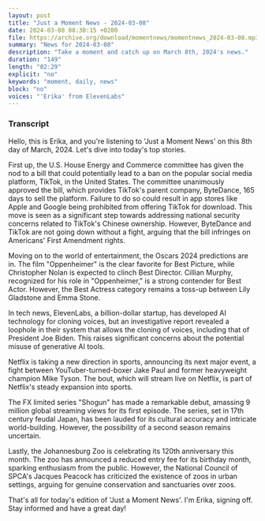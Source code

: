 ```yaml
---
layout: post
title: "Just a Moment News - 2024-03-08"
date: 2024-03-08 08:30:15 +0200
file: https://archive.org/download/momentnews/momentnews_2024-03-08.mp3
summary: "News for 2024-03-08"
description: "Take a moment and catch up on March 8th, 2024's news."
duration: "149"
length: "02:29"
explicit: "no"
keywords: "moment, daily, news"
block: "no"
voices: "'Erika' from ElevenLabs"
---
```


### Transcript

Hello, this is Erika, and you're listening to 'Just a Moment News' on this 8th day of March, 2024. Let's dive into today's top stories.

First up, the U.S. House Energy and Commerce committee has given the nod to a bill that could potentially lead to a ban on the popular social media platform, TikTok, in the United States. The committee unanimously approved the bill, which provides TikTok's parent company, ByteDance, 165 days to sell the platform. Failure to do so could result in app stores like Apple and Google being prohibited from offering TikTok for download. This move is seen as a significant step towards addressing national security concerns related to TikTok's Chinese ownership. However, ByteDance and TikTok are not going down without a fight, arguing that the bill infringes on Americans' First Amendment rights.

Moving on to the world of entertainment, the Oscars 2024 predictions are in. The film "Oppenheimer" is the clear favorite for Best Picture, while Christopher Nolan is expected to clinch Best Director. Cillian Murphy, recognized for his role in "Oppenheimer," is a strong contender for Best Actor. However, the Best Actress category remains a toss-up between Lily Gladstone and Emma Stone. 

In tech news, ElevenLabs, a billion-dollar startup, has developed AI technology for cloning voices, but an investigative report revealed a loophole in their system that allows the cloning of voices, including that of President Joe Biden. This raises significant concerns about the potential misuse of generative AI tools.

Netflix is taking a new direction in sports, announcing its next major event, a fight between YouTuber-turned-boxer Jake Paul and former heavyweight champion Mike Tyson. The bout, which will stream live on Netflix, is part of Netflix's steady expansion into sports.

The FX limited series "Shogun" has made a remarkable debut, amassing 9 million global streaming views for its first episode. The series, set in 17th century feudal Japan, has been lauded for its cultural accuracy and intricate world-building. However, the possibility of a second season remains uncertain.

Lastly, the Johannesburg Zoo is celebrating its 120th anniversary this month. The zoo has announced a reduced entry fee for its birthday month, sparking enthusiasm from the public. However, the National Council of SPCA's Jacques Peacock has criticized the existence of zoos in urban settings, arguing for genuine conservation and sanctuaries over zoos.

That's all for today's edition of 'Just a Moment News'. I'm Erika, signing off. Stay informed and have a great day!
